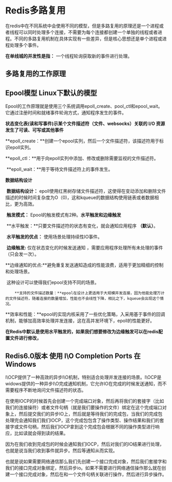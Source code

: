 # Redis多路复用

在redis中在不同系统中会使用不同的模型，但是多路复用的原理还是一个进程或者线程可以同时处理多个连接，不需要为每个连接都创建一个单独的线程或者进程。不同的多路复用机制在具体实现有一些差异，但是核心思想还是单个进程或进程处理多个事件。



**在单线城的并发性是指：** 一个线程轮询获取新的事件进行处理。



## 多路复用的工作原理

## Epool模型 Linux下默认的模型

Epool的工作原理就是使用三个系统调用epoll_create、pool_ctl和epool_wait。它通过注册时间和就绪事件轮询方式，通知程序发生的事件。

**状态变化表(读和写事件)示某个文件描述符（文件、websocks）关联的 I/O 资源发生了可读、可写或其他事件**

​	**epoll_create：**创建一个epool实列，然后一个文件描述符，该描述符用于标识epoll实列。

​	**epoll_ctl：**用于向epoll实列中添加、修改或删除需要监视的文件描述符。

​	**epoll_wait：**用于等待文件描述符上的事件发生。

**数据结构设计**

​	**数据结构设计：** epoll使用红黑树存储文件描述符，这使得在变动添加和删除文件描述的时候时间复杂度为O（0)，这和kqueue的数据结构使用链表或者数据相比，更为高效。

​	**触发模式：** Epool的触发模式有2种。**水平触发和边缘触发**

​		**水平触发：**只要文件描述符的状态有变化，就会通知应用程序 **（默认）**。

​		**水平触发的优点：** 使用场景处理持续性IO事件。



​		**边缘触发:** 仅在状态变化的时候发送通知 ，需要应用程序处理所有未处理的事件（只会发一次）。

​		**边缘通知的优点:**避免重复发送通知造成的性能浪费，适用于更加精细的控制和处理场景。

​		这种设计可以使得我们epool支持不同的场景。

 		**支持的文件描述数量：**epool在设计上更适用于大规模并发连接，因为他能处理万计的文件描述符，随着连接的数量增加，性能也不会线性下降，相比之下，kqueue会出现这个情况。

​		**效率和性能：**epool的实现内核采用了一些优化策略，入采用基于事件的回调机制，能够加高效率处理并发连接，这在高并发环境下，epoll的性能更好。	

​	**在Redis中默认是使用水平触发的，如果我们想要修改为边缘触发可以在redis配置文件进行修改，**


## Redis6.0版本 使用 I\O Completion Ports 在Windows

I\OCP提供了一种高效的异步I\O机制，特别适合处理并发连接的场景。I\OCP是widows提供的一种异步I\O完成通知机制，它允许IO在完成的时候发送通知，而不需要程序不断地询问文件描述符的状态。



在使用IOCP的时候首先会创建一个完成端口对象，然后再将我们的套接字（比如我们的连接操符）或者文件句柄（就是我们要操作的文件）绑定在这个完成端口对象上，然后提交我们的异步IO上，然后就是等待我们的完成包，当我们的完成包处理完会通知我们我们IOCP，这个完成包包含了操作类型、操作结果和我们的套接字或文件句柄，然后我们IOCP拿到这个完成包会根据不同的操作类型进行响应，比如读就会得到读的结果。

因为在我们收到完成包的时候会通知我们IOCP，然后对我们的IO结果进行处理，也就是说当我们收到事件就异步。然后等通知从而实现。



也就是说如果需要网络通信那么我们先创建一个接口完成对象，然后我们套接字和我们的接口完成对象绑定，然后异步io。如果不需要进行网络通信操作那么就在创建一个接口完成对象，然后在和一个文件句柄关联进行操作，然后进行异步操作。


